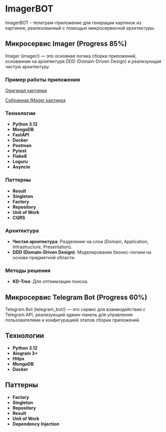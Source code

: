 # ImagerBOT

ImagerBOT - телеграм-приложение для генерации картинок из картиное, реализованный с помощью микросервисной архитектуры.

## Микросервис Imager (Progress 85%)
Imager (imager/) — это основная логика сборки приложений, основанная на архитектуре DDD (Domain-Driven Design) и реализующая чистую архитектуру.

### Пример работы приложения

[Оригинал картинки](https://disk.yandex.ru/d/riH4YCdRikEelQ)

[Собранная IMager картинка](https://disk.yandex.ru/i/TVr7V8AwB1QTDA)

### Технологии
- **Python 3.12**
- **MongoDB**
- **FastAPI**
- **Docker**
- **Postman**
- **Pytest**
- **Flake8**
- **Loguru**
- **Asyncio**

### Паттерны
- **Result**
- **Singleton**
- **Factory**
- **Repository**
- **Unit of Work**
- **CQRS**

### Архитектура
- **Чистая архитектура**: Разделение на слои (Domain, Application, Infrastructure, Presentation).
- **DDD (Domain-Driven Design)**: Моделирование бизнес-логики на основе предметной области.

### Методы решения
- **KD-Tree**: Для оптимизации поиска.

## Микросервис Telegram Bot (Progress 60%)

Telegram Bot (telegram_bot/) — это сервис для взаимодействия с Telegram API, реализующий админ-панель для управления пользователями и конфигурацией этапов сборки приложений.

## Технологии
- **Python 3.12**
- **Aiogram 3+**
- **Httpx**
- **MongoDB**
- **Docker**

## Паттерны
- **Factory**
- **Singleton**
- **Repository**
- **Result**
- **Unit of Work**
- **Dependency Injection**
